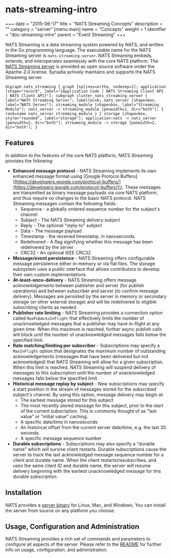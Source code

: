 # nats-streaming-intro

+++ date = "2015-06-17" title = "NATS Streaming Concepts" description = "" category = "server" \[menu.main\] name = "Concepts" weight = 1 identifier = "doc-streaming-intro" parent = "Event Streaming" +++

NATS Streaming is a data streaming system powered by NATS, and written in the Go programming language. The executable name for the NATS Streaming server is `nats-streaming-server`. NATS Streaming embeds, extends, and interoperates seamlessly with the core NATS platform. The [NATS Streaming server](https://github.com/nats-io/nats-streaming-server) is provided as open source software under the Apache-2.0 license. Synadia actively maintains and supports the NATS Streaming server.

 `digraph nats_streaming { graph [splines=ortho, nodesep=1]; application [shape="record", label="{Application Code | NATS Streaming Client API | NATS Client API}"]; subgraph cluster_nats_streaming_server { label="NATS Streaming Server"; labelloc=b; nats_server [shape=box, label="NATS Server"]; streaming_module [shape=box, label="Streaming Module"]; nats_server -> streaming_module [penwidth=2, dir="both"]; { rank=same nats_server streaming_module } } storage [shape=box, style="rounded", label="storage"]; application:nats -> nats_server [penwidth=2, dir="both"]; streaming_module -> storage [penwidth=2, dir="both"]; }`

## Features

In addition to the features of the core NATS platform, NATS Streaming provides the following:

* **Enhanced message protocol** - NATS Streaming implements its own enhanced message format using \[Google Protocol Buffers\] \([https://developers.google.com/protocol-buffers/](https://developers.google.com/protocol-buffers/)\). These messages are transmitted as binary message payloads via core NATS platform, and thus require no changes to the basic NATS protocol. NATS Streaming messages contain the following fields:
  * Sequence - a globally ordered sequence number for the subject's channel
  * Subject - The NATS Streaming delivery subject
  * Reply - The optional "reply-to" subject
  * Data - The message payload
  * Timestamp - the received timestamp, in nanoseconds.
  * Redelivered - A flag signifying whether this message has been redelivered by the server
  * CRC32 - An optional IEEE CRC32
* **Message/event persistence** - NATS Streaming offers configurable message persistence either in-memory or via flat files. The storage subsystem uses a public interface that allows contributors to develop their own custom implementations.
* **At-least-once-delivery** - NATS Streaming offers message acknowledgements between publisher and server \(for publish operations\) and between subscriber and server \(to confirm message delivery\). Messages are persisted by the server in memory or secondary storage \(or other external storage\) and will be redelivered to eligible subscribing clients as needed.
* **Publisher rate limiting** - NATS Streaming provides a connection option called `MaxPubAcksInFlight` that effectively limits the number of unacknowledged messages that a publisher may have in-flight at any given time. When this maximum is reached, further async publish calls will block until the number of unacknowledged messages falls below the specified limit.
* **Rate matching/limiting per subscriber** - Subscriptions may specify a `MaxInFlight` option that designates the maximum number of outstanding acknowledgements \(messages that have been delivered but not acknowledged\) that NATS Streaming will allow for a given subscription. When this limit is reached, NATS Streaming will suspend delivery of messages to this subscription until the number of unacknowledged messages falls below the specified limit.
* **Historical message replay by subject** - New subscriptions may specify a start position in the stream of messages stored for the subscribed subject's channel. By using this option, message delivery may begin at:
  * The earliest message stored for this subject
  * The most recently stored message for this subject, prior to the start of the current subscription. This is commonly thought of as "last value" or "initial value" caching.
  * A specific date/time in nanoseconds
  * An historical offset from the current server date/time, e.g. the last 30 seconds.
  * A specific message sequence number
* **Durable subscriptions** - Subscriptions may also specify a "durable name" which will survive client restarts. Durable subscriptions cause the server to track the last acknowledged message sequence number for a client and durable name. When the client restarts/resubscribes, and uses the same client ID and durable name, the server will resume delivery beginning with the earliest unacknowledged message for this durable subscription.

## Installation

NATS provides a [server binary](https://github.com/nats-io/nats-site/tree/c42c46a7c6b8669e66e28419887d2f8dd29aa502/documentation/streaming/nats-streaming-install/README.md) for Linux, Mac, and Windows. You can install the server from source on any platform you choose.

## Usage, Configuration and Administration

NATS Streaming provides a rich set of commands and parameters to configure all aspects of the server. Please refer to the [README](https://github.com/nats-io/nats-streaming-server/) for further info on usage, configuration, and administration.

